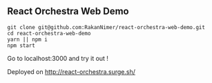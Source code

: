 ## React Orchestra Web Demo

```
git clone git@github.com:RakanNimer/react-orchestra-web-demo.git
cd react-orchestra-web-demo
yarn || npm i
npm start
```

Go to localhost:3000 and try it out !

Deployed on http://react-orchestra.surge.sh/
